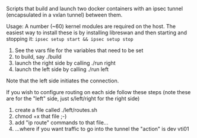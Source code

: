 Scripts that build and launch two docker containers with
an ipsec tunnel (encapsulated in a vxlan tunnel) between
them.

Usage:
A number (~60) kernel modules are required on the host. The easiest way to install
these is by installing libreswan and then starting and stopping it:
```ipsec setup start && ipsec setup stop```

1. See the vars file for the variables that need to be set
2. to build, say ./build
3. launch the right side by calling ./run right
4. launch the left side by calling ./run left

Note that the left side initiates the connection.

If you wish to configure routing on each side follow these
steps (note these are for the "left" side, just s/left/right
for the right side)
1. create a file called ./left/routes.sh
2. chmod +x that file ;-)
3. add "ip route" commands to that file...
4. ...where if you want traffic to go into the tunnel the "action" is dev vti01
